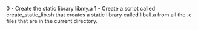0 - Create the static library libmy.a
1 - Create a script called create_static_lib.sh that creates a static library called liball.a from all the .c files that are in the current directory.
